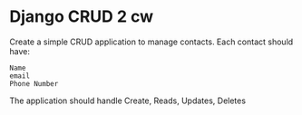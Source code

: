 # Django CRUD 2 cw

Create a simple CRUD application to manage contacts. Each contact should have:

```
Name
email
Phone Number
```
The application should handle Create, Reads, Updates, Deletes 
